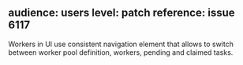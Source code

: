audience: users
level: patch
reference: issue 6117
---

Workers in UI use consistent navigation element that allows to switch between worker pool definition,
workers, pending and claimed tasks.

